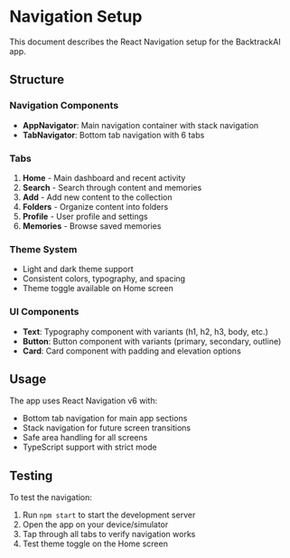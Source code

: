 # Navigation Setup

This document describes the React Navigation setup for the BacktrackAI app.

## Structure

### Navigation Components
- **AppNavigator**: Main navigation container with stack navigation
- **TabNavigator**: Bottom tab navigation with 6 tabs

### Tabs
1. **Home** - Main dashboard and recent activity
2. **Search** - Search through content and memories
3. **Add** - Add new content to the collection
4. **Folders** - Organize content into folders
5. **Profile** - User profile and settings
6. **Memories** - Browse saved memories

### Theme System
- Light and dark theme support
- Consistent colors, typography, and spacing
- Theme toggle available on Home screen

### UI Components
- **Text**: Typography component with variants (h1, h2, h3, body, etc.)
- **Button**: Button component with variants (primary, secondary, outline)
- **Card**: Card component with padding and elevation options

## Usage

The app uses React Navigation v6 with:
- Bottom tab navigation for main app sections
- Stack navigation for future screen transitions
- Safe area handling for all screens
- TypeScript support with strict mode

## Testing

To test the navigation:
1. Run `npm start` to start the development server
2. Open the app on your device/simulator
3. Tap through all tabs to verify navigation works
4. Test theme toggle on the Home screen
